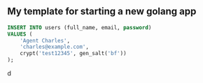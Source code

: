 ## My template for starting a new golang app

```sql
INSERT INTO users (full_name, email, password)
VALUES (
    'Agent Charles',
    'charles@example.com',
    crypt('test12345', gen_salt('bf'))
);

```
d